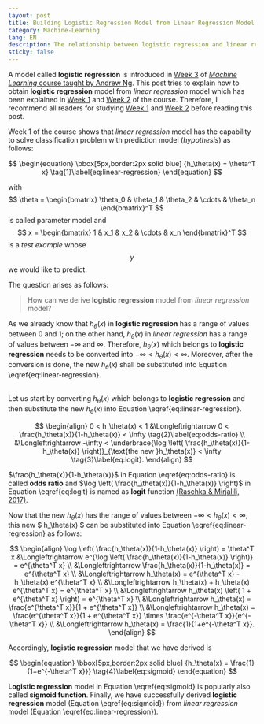 ```yaml
---
layout: post
title: Building Logistic Regression Model from Linear Regression Model
category: Machine-Learning
lang: EN
description: The relationship between logistic regression and linear regression
sticky: false
---
```


A model called **logistic regression** is introduced in [Week 3](https://www.coursera.org/learn/machine-learning/home/week/3) of [_Machine Learning_ course taught by Andrew Ng](https://www.coursera.org/learn/machine-learning/home/welcome). This post tries to explain how to obtain **logistic regression** model from _linear regression_ model which has been explained in [Week 1](https://www.coursera.org/learn/machine-learning/home/week/1) and [Week 2](https://www.coursera.org/learn/machine-learning/home/week/2) of the course. Therefore, I recommend all readers for studying [Week 1](https://www.coursera.org/learn/machine-learning/home/week/1) and [Week 2](https://www.coursera.org/learn/machine-learning/home/week/2) before reading this post.

Week 1 of the course shows that _linear regression_ model has the capability to solve classification problem with prediction model (_hypothesis_) as follows:   

$$ \begin{equation} \bbox[5px,border:2px solid blue] {h_\theta(x) = \theta^T x} \tag{1}\label{eq:linear-regression} \end{equation} $$

with $$ \theta = \begin{bmatrix} \theta_0 & \theta_1 & \theta_2 & \cdots & \theta_n \end{bmatrix}^T $$ is called parameter model and $$ x = \begin{bmatrix} 1 & x_1 & x_2 & \cdots & x_n \end{bmatrix}^T $$ is a _test example_ whose $$y$$ we would like to predict.    

The question arises as follows:

>How can we derive **logistic regression** model from _linear regression_ model?     

As we already know that $h_\theta(x)$ in **logistic regression** has a range of values between $0$ and $1$; on the other hand, $h_\theta(x)$ in _linear regression_ has a range of values between $-\infty$ and $\infty$. Therefore, $h_\theta(x)$ which belongs to **logistic regression** needs to be converted into $-\infty < h_\theta(x) < \infty$. Moreover, after the conversion is done, the new $h_\theta(x)$ shall be substituted into Equation \eqref{eq:linear-regression}.  
<br/>

Let us start by converting $h_\theta(x)$ which belongs to **logistic regression** and then substitute the new $h_\theta(x)$ into Equation \eqref{eq:linear-regression}.    

$$ \begin{align}  0 < h_\theta(x) < 1 &\Longleftrightarrow  0 < \frac{h_\theta(x)}{1-h_\theta(x)} <  \infty \tag{2}\label{eq:odds-ratio} \\ 
	                    &\Longleftrightarrow  -\infty < \underbrace{\log \left( \frac{h_\theta(x)}{1-h_\theta(x)} \right)}_{\text{the new }h_\theta(x)} < \infty \tag{3}\label{eq:logit}.  \end{align} $$

$\frac{h_\theta(x)}{1-h_\theta(x)}$ in Equation \eqref{eq:odds-ratio} is called **odds ratio** and $\log \left( \frac{h_\theta(x)}{1-h_\theta(x)} \right)$ in Equation \eqref{eq:logit} is named as **logit** function [(Raschka & Mirjalili, 2017)](https://www.packtpub.com/big-data-and-business-intelligence/python-machine-learning-second-edition).    

Now that the new $h_\theta(x)$ has the range of values between $-\infty < h_\theta(x) < \infty$, this new $ h_\theta(x) $ can be substituted into Equation \eqref{eq:linear-regression} as follows:

$$ \begin{align} \log \left( \frac{h_\theta(x)}{1-h_\theta(x)} \right) = \theta^T x &\Longleftrightarrow e^{\log \left( \frac{h_\theta(x)}{1-h_\theta(x)} \right)} = e^{\theta^T x}   \\
	     &\Longleftrightarrow  \frac{h_\theta(x)}{1-h_\theta(x)} = e^{\theta^T x} \\
	     &\Longleftrightarrow  h_\theta(x) = e^{\theta^T x} - h_\theta(x) e^{\theta^T x}  \\
	     &\Longleftrightarrow  h_\theta(x) + h_\theta(x) e^{\theta^T x} = e^{\theta^T x}   \\ 
	     &\Longleftrightarrow  h_\theta(x) \left( 1 + e^{\theta^T x} \right) = e^{\theta^T x} \\
	     &\Longleftrightarrow  h_\theta(x) = \frac{e^{\theta^T x}}{1 + e^{\theta^T x}}  \\
	     &\Longleftrightarrow  h_\theta(x) = \frac{e^{\theta^T x}}{1 + e^{\theta^T x}}  \times \frac{e^{-\theta^T x}}{e^{-\theta^T x}} \\
	     &\Longleftrightarrow h_\theta(x) = \frac{1}{1+e^{-\theta^T x}}.
	\end{align} $$

Accordingly, **logistic regression** model that we have derived is

$$ \begin{equation} \bbox[5px,border:2px solid blue] {h_\theta(x) = \frac{1}{1+e^{-\theta^T x}}} \tag{4}\label{eq:sigmoid} \end{equation} $$

**Logistic regression** model in Equation \eqref{eq:sigmoid} is popularly also called **sigmoid function**. Finally, we have successfully derived **logistic regression** model (Equation \eqref{eq:sigmoid}) from _linear regression_ model (Equation \eqref{eq:linear-regression}).
